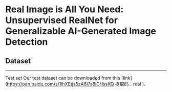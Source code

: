 # Real Image is All You Need: Unsupervised RealNet for Generalizable AI-Generated Image Detection



## Dataset

***
Test set
Our test dataset can be downloaded from this [link](https://pan.baidu.com/s/1lhXEtjs5zA6I7s8iCHssKQ 
提取码：real ).
